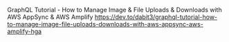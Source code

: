 GraphQL Tutorial - How to Manage Image & File Uploads & Downloads with AWS AppSync & AWS Amplify
https://dev.to/dabit3/graphql-tutorial-how-to-manage-image-file-uploads-downloads-with-aws-appsync-aws-amplify-hga
